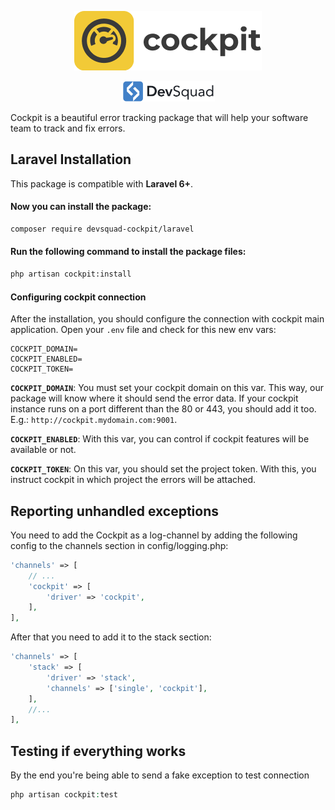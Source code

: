 <p align="center">
    <img src="https://github.com/devsquad-cockpit/laravel/blob/develop/cockpit-logo.png?raw=true" alt="Cockpit" title="Cockpit" width="300"/>
</p>

<p align="center" style="margin-top: 6px; margin-bottom: 10px;">
    <a href="https://devsquad.com">
        <img src="https://github.com/devsquad-cockpit/laravel/blob/develop/devsquad-logo.png?raw=true" alt="DevSquad" title="DevSquad" width="150"/>
    </a>
</p>

Cockpit is a beautiful error tracking package that will help your software team to track and fix errors.

## Laravel Installation

This package is compatible with **Laravel 6+**.

#### Now you can install the package:

```bash
composer require devsquad-cockpit/laravel
```

#### Run the following command to install the package files:

```bash
php artisan cockpit:install
```

#### Configuring cockpit connection
After the installation, you should configure the connection with cockpit main application.
Open your `.env` file and check for this new env vars:

```env
COCKPIT_DOMAIN=
COCKPIT_ENABLED=
COCKPIT_TOKEN=
```
__`COCKPIT_DOMAIN`__: You must set your cockpit domain on this var. This way, our package will know where it should send the error data.
If your cockpit instance runs on a port different than the 80 or 443, you should add it too. E.g.: `http://cockpit.mydomain.com:9001`.

__`COCKPIT_ENABLED`__: With this var, you can control if cockpit features will be available or not.

__`COCKPIT_TOKEN`__: On this var, you should set the project token. With this, you instruct cockpit
in which project the errors will be attached.

## Reporting unhandled exceptions
You need to add the Cockpit as a log-channel by adding the following config to the channels section in config/logging.php:

```php
'channels' => [
    // ...
    'cockpit' => [
        'driver' => 'cockpit',
    ],
],
```
After that you need to add it to the stack section:

```php
'channels' => [
    'stack' => [
        'driver' => 'stack',
        'channels' => ['single', 'cockpit'],
    ],
    //...
],
```

## Testing if everything works

By the end you're being able to send a fake exception to test connection

```php
php artisan cockpit:test
```
